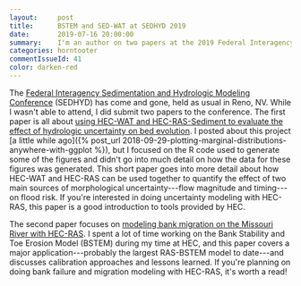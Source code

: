 ```yaml
---
layout:     post
title:      BSTEM and SED-WAT at SEDHYD 2019
date:       2019-07-16 20:00:00
summary:    I'm an author on two papers at the 2019 Federal Interagency Sedimentation and Hydrologic Modeling Conference. Check them out!
categories: horntooter
commentIssueId: 41
color: darken-red
---
```


The 
[Federal Interagency Sedimentation and Hydrologic Modeling 
Conference](https://www.sedhyd.org/2019) 
(SEDHYD) has come and gone, held as usual in Reno, NV. 
While I wasn't able to attend, I did submit two papers
to the conference. The first paper is all about
[using HEC-WAT and HEC-RAS-Sediment to evaluate the effect of hydrologic uncertainty on bed evolution](https://www.sedhyd.org/2019/openconf/modules/request.php?module=oc_program&action=view.php&id=237&file=1/237.pdf).
I posted about this project [a little while ago]({% post_url 2018-09-29-plotting-marginal-distributions-anywhere-with-ggplot %}),
but I focused on the R code used to generate some of the figures and 
didn't go into much detail on how the data for these figures was
generated. This short paper goes into more detail about how HEC-WAT
and HEC-RAS can be used together to quantify the effect of 
two main sources of morphological uncertainty---flow magnitude and 
timing---on flood risk. If you're interested in doing uncertainty 
modeling with HEC-RAS, this paper is a good introduction to tools 
provided by HEC.

The second paper focuses on 
[modeling bank migration on the Missouri River with HEC-RAS](https://www.sedhyd.org/2019/openconf/modules/request.php?module=oc_program&action=view.php&id=232&file=1/232.pdf).
I spent a lot of time working on the Bank Stability and Toe Erosion Model (BSTEM)
during my time at HEC, and this paper covers a major application---probably
the largest RAS-BSTEM model to date---and discusses calibration approaches
and lessons learned. If you're planning on doing bank failure and migration
modeling with HEC-RAS, it's worth a read!

